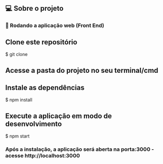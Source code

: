 ## 💻 Sobre o projeto

### 🚀 Rodando a aplicação web (Front End)

## Clone este repositório

$ git clone

## Acesse a pasta do projeto no seu terminal/cmd

## Instale as dependências

$ npm install

## Execute a aplicação em modo de desenvolvimento

$ npm start

### Após a instalação, a aplicação será aberta na porta:3000 - acesse http://localhost:3000
